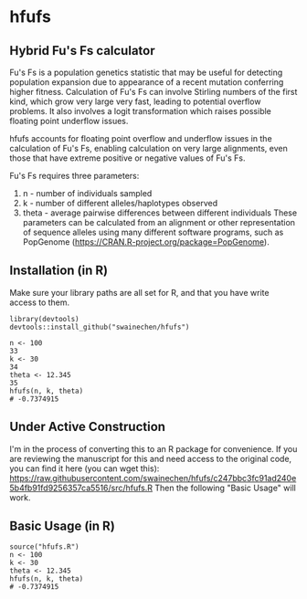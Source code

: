 # hfufs
## Hybrid Fu's Fs calculator

Fu's Fs is a population genetics statistic that may be useful for detecting population expansion due to appearance of a recent mutation conferring higher fitness.
Calculation of Fu's Fs can involve Stirling numbers of the first kind, which grow very large very fast, leading to potential overflow problems. It also involves a logit transformation which raises possible floating point underflow issues.

hfufs accounts for floating point overflow and underflow issues in the calculation of Fu's Fs, enabling calculation on very large alignments, even those that have extreme positive or negative values of Fu's Fs.

Fu's Fs requires three parameters:
1. n - number of individuals sampled
2. k - number of different alleles/haplotypes observed
3. theta - average pairwise differences between different individuals
These parameters can be calculated from an alignment or other representation of sequence alleles using many different software programs, such as PopGenome (https://CRAN.R-project.org/package=PopGenome).

## Installation (in R)
Make sure your library paths are all set for R, and that you have write access to them.
```
library(devtools)
devtools::install_github("swainechen/hfufs")

n <- 100
33
k <- 30
34
theta <- 12.345
35
hfufs(n, k, theta)
# -0.7374915
```

## Under Active Construction
I'm in the process of converting this to an R package for convenience. If you are reviewing the manuscript for this and need access to the original code, you can find it here (you can wget this):
https://raw.githubusercontent.com/swainechen/hfufs/c247bbc3fc91ad240e5b4fb91fd9256357ca5516/src/hfufs.R
Then the following "Basic Usage" will work.

## Basic Usage (in R)
```
source("hfufs.R")
n <- 100
k <- 30
theta <- 12.345
hfufs(n, k, theta)
# -0.7374915
```
